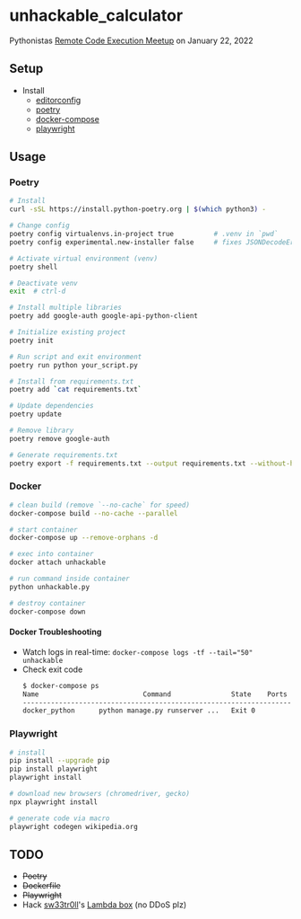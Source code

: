# unhackable_calculator

Pythonistas [Remote Code Execution Meetup](https://www.meetup.com/pythonistas/events/283364790/) on January 22, 2022

## Setup
* Install 
    * [editorconfig](https://editorconfig.org/)
    * [poetry](https://python-poetry.org/docs/)
    * [docker-compose](https://docs.docker.com/compose/install/)
    * [playwright](https://playwright.dev/python/docs/intro#installation)

## Usage
### Poetry
```bash
# Install
curl -sSL https://install.python-poetry.org | $(which python3) -

# Change config
poetry config virtualenvs.in-project true          # .venv in `pwd`
poetry config experimental.new-installer false     # fixes JSONDecodeError on Python3.10

# Activate virtual environment (venv)
poetry shell

# Deactivate venv
exit  # ctrl-d

# Install multiple libraries
poetry add google-auth google-api-python-client

# Initialize existing project
poetry init

# Run script and exit environment
poetry run python your_script.py

# Install from requirements.txt
poetry add `cat requirements.txt`

# Update dependencies
poetry update

# Remove library
poetry remove google-auth

# Generate requirements.txt
poetry export -f requirements.txt --output requirements.txt --without-hashes
```

### Docker
```bash
# clean build (remove `--no-cache` for speed)
docker-compose build --no-cache --parallel

# start container
docker-compose up --remove-orphans -d

# exec into container
docker attach unhackable

# run command inside container
python unhackable.py

# destroy container
docker-compose down
```

#### Docker Troubleshooting
* Watch logs in real-time: `docker-compose logs -tf --tail="50" unhackable`
* Check exit code
    ```bash
    $ docker-compose ps
    Name                          Command               State    Ports
    ------------------------------------------------------------------------------
    docker_python      python manage.py runserver ...   Exit 0
    ```

### Playwright
```bash
# install
pip install --upgrade pip
pip install playwright
playwright install

# download new browsers (chromedriver, gecko)
npx playwright install

# generate code via macro
playwright codegen wikipedia.org
```

## TODO
* ~~Poetry~~
* ~~Dockerfile~~
* ~~Playwright~~
* Hack [sw33tr0ll](https://github.com/sw33tr0ll)'s [Lambda box](https://app.cloud-logon.com/dev/calculator) (no DDoS plz)
